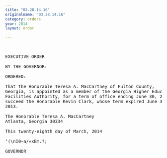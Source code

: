 ```yaml
---
title: "03.28.14.16"
originalname: "03.28.14.16"
category: orders
year: 2014
layout: order

---
```

<pre>
 

EXECUTIVE ORDER

BY THE GOVERNOR:

ORDERED:

That the Honorable Teresa A. MacCartney of Fulton County,
Georgia, is appointed as a member of the Georgia Higher Education
Facilities Authority, for a term of office ending June 30, 2016, to
succeed the Honorable Kevin Clark, whose term expired June 30,
2013.

The Honorable Teresa A. MacCartney
Atlanta, Georgia 30334

This twenty-eighth day of March, 2014

‘(\nI0~a/«xBm.?;

GOVERNOR

</pre>
